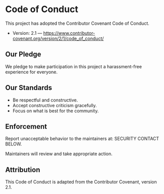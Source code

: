 # Code of Conduct

This project has adopted the Contributor Covenant Code of Conduct.

- Version: 2.1 — https://www.contributor-covenant.org/version/2/1/code_of_conduct/

## Our Pledge
We pledge to make participation in this project a harassment-free experience for everyone.

## Our Standards
- Be respectful and constructive.
- Accept constructive criticism gracefully.
- Focus on what is best for the community.

## Enforcement
Report unacceptable behavior to the maintainers at: SECURITY CONTACT BELOW.

Maintainers will review and take appropriate action.

## Attribution
This Code of Conduct is adapted from the Contributor Covenant, version 2.1.
